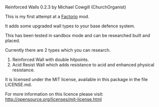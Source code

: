 Reinforced Walls 0.2.3 by Michael Cowgill (ChurchOrganist)

This is my first attempt at a [Factorio](http://www.factorio.com/) mod. 

It adds some upgraded wall types to your base defence system.

This has been tested in sandbox mode and can be researched built and placed.

Currently there are 2 types which you can research.

1. Reinforced Wall with double hitpoints.
2. Acid Resist Wall which adds resistance to acid and enhanced physical resistance.

It is licensed under the MIT license, available in this package in the file  LICENSE.md.

For more information on this licence please visit: http://opensource.org/licenses/mit-license.html
